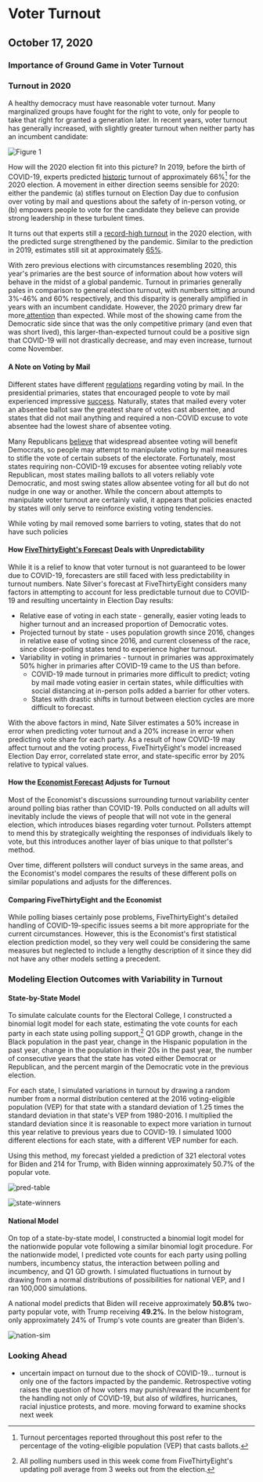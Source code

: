 # Voter Turnout
## October 17, 2020

### Importance of Ground Game in Voter Turnout

### Turnout in 2020

A healthy democracy must have reasonable voter turnout. Many marginalized groups have fought for the right to vote, only for people to take that right for granted a generation later. In recent years, voter turnout has generally increased, with slightly greater turnout when neither party has an incumbent candidate:

![Figure 1](../figures/turnout/turnout_years.jpg)

How will the 2020 election fit into this picture? In 2019, before the birth of COVID-19, experts predicted [historic](https://www.usnews.com/news/elections/articles/2019-09-20/experts-predict-huge-turnout-in-2020) turnout of approximately 66%[^vep] for the 2020 election. A movement in either direction seems sensible for 2020: either the pandemic (a) stifles turnout on Election Day due to confusion over voting by mail and questions about the safety of in-person voting, or (b) empowers people to vote for the candidate they believe can provide strong leadership in these turbulent times. 

It turns out that experts still a [record-high turnout](https://www.theatlantic.com/politics/archive/2020/10/2020-election-turnout/616640/) in the 2020 election, with the predicted surge strengthened by the pandemic. Similar to the prediction in 2019, estimates still sit at approximately [65%](https://thehill.com/homenews/campaign/520313-experts-predict-record-election-turnout-as-more-than-66-million-ballots).

With zero previous elections with circumstances resembling 2020, this year's primaries are the best source of information about how voters will behave in the midst of a global pandemic. Turnout in primaries generally pales in comparison to general election turnout, with numbers sitting around 3%-46% and 60% respectively, and this disparity is generally amplified in years with an incumbent candidate. However, the 2020 primary drew far more[ attention](https://www.nytimes.com/2020/07/21/us/politics/biden-2020.html) than expected. While most of the showing came from the Democratic side since that was the only competitive primary (and even that was short lived), this larger-than-expected turnout could be a positive sign that COVID-19 will not drastically decrease, and may even increase, turnout come November.

#### A Note on Voting by Mail

Different states have different [regulations](https://www.nytimes.com/interactive/2020/08/11/us/politics/vote-by-mail-us-states.html) regarding voting by mail. In the presidential primaries, states that encouraged people to vote by mail experienced impressive [success](https://fivethirtyeight.com/features/there-have-been-38-statewide-elections-during-the-pandemic-heres-how-they-went/). Naturally, states that mailed every voter an absentee ballot saw the greatest share of votes cast absentee, and states that did not mail anything and required a non-COVID excuse to vote absentee had the lowest share of absentee voting.

Many Republicans [believe](https://www.nytimes.com/2020/05/25/us/vote-by-mail-coronavirus.html) that widespread absentee voting will benefit Democrats, so people may attempt to manipulate voting by mail measures to stifle the vote of certain subsets of the electorate. Fortunately, most states requiring non-COVID-19 excuses for absentee voting reliably vote Republican, most states mailing ballots to all voters reliably vote Democratic, and most swing states allow absentee voting for all but do not nudge in one way or another. While the concern about attempts to manipulate voter turnout are certainly valid, it appears that policies enacted by states will only serve to reinforce existing voting tendencies.

While voting by mail removed some barriers to voting, states that do not have such policies 

#### How [FiveThirtyEight's Forecast](https://fivethirtyeight.com/features/how-fivethirtyeights-2020-presidential-forecast-works-and-whats-different-because-of-covid-19/) Deals with Unpredictability

While it is a relief to know that voter turnout is not guaranteed to be lower due to COVID-19, forecasters are still faced with less predictability in turnout numbers. Nate Silver's forecast at FiveThirtyEight considers many factors in attempting to account for less predictable turnout due to COVID-19 and resulting uncertainty in Election Day results:

* Relative ease of voting in each state - generally, easier voting leads to higher turnout and an increased proportion of Democratic votes.
* Projected turnout by state - uses population growth since 2016, changes in relative ease of voting since 2016, and current closeness of the race, since closer-polling states tend to experience higher turnout.
* Variability in voting in primaries - turnout in primaries was approximately 50% higher in primaries after COVID-19 came to the US than before.
    * COVID-19 made turnout in primaries more difficult to predict; voting by mail made voting easier in certain states, while difficulties with social distancing at in-person polls added a barrier for other voters.
    * States with drastic shifts in turnout between election cycles are more difficult to forecast.

With the above factors in mind, Nate Silver estimates a 50% increase in error when predicting voter turnout and a 20% increase in error when predicting vote share for each party. As a result of how COVID-19 may affect turnout and the voting process, FiveThirtyEight's model increased Election Day error, correlated state error, and state-specific error by 20% relative to typical values.


#### How the [Economist Forecast](https://projects.economist.com/us-2020-forecast/president/how-this-works) Adjusts for Turnout

Most of the Economist's discussions surrounding turnout variability center around polling bias rather than COVID-19. Polls conducted on all adults will inevitably include the views of people that will not vote in the general election, which introduces biases regarding voter turnout. Pollsters attempt to mend this by strategically weighting the responses of individuals likely to vote, but this introduces another layer of bias unique to that pollster's method. 

Over time, different pollsters will conduct surveys in the same areas, and the Economist's model compares the results of these different polls on similar populations and adjusts for the differences. 

#### Comparing FiveThirtyEight and the Economist

While polling biases certainly pose problems, FiveThirtyEight's detailed handling of COVID-19-specific issues seems a bit more appropriate for the current circumstances. However, this is the Economist's first statistical election prediction model, so they very well could be considering the same measures but neglected to include a lengthy description of it since they did not have any other models setting a precedent.

### Modeling Election Outcomes with Variability in Turnout

#### State-by-State Model

To simulate calculate counts for the Electoral College, I constructed a binomial logit model for each state, estimating the vote counts for each party in each state using polling support,[^polls] Q1 GDP growth, change in the Black population in the past year, change in the Hispanic population in the past year, change in the population in their 20s in the past year, the number of consecutive years that the state has voted either Democrat or Republican, and the percent margin of the Democratic vote in the previous election.

For each state, I simulated variations in turnout by drawing a random number from a normal distribution centered at the 2016 voting-eligible population (VEP) for that state with a standard deviation of 1.25 times the standard deviation in that state's VEP from 1980-2016. I multiplied the standard deviation since it is reasonable to expect more variation in turnout this year relative to previous years due to COVID-19. I simulated 1000 different elections for each state, with a different VEP number for each.

Using this method, my forecast yielded a prediction of 321 electoral votes for Biden and 214 for Trump, with Biden winning approximately 50.7% of the popular vote.

![pred-table](../figures/turnout/pred_table.png)

![state-winners](../figures/turnout/state_winners.jpg)

#### National Model

On top of a state-by-state model, I constructed a binomial logit model for the nationwide popular vote following a similar binomial logit procedure. For the nationwide model, I predicted vote counts for each party using polling numbers, incumbency status, the interaction between polling and incumbency, and Q1 GD growth. I simulated fluctuations in turnout by drawing from a normal distributions of possibilities for national VEP, and I ran 100,000 simulations.

A national model predicts that Biden will receive approximately **50.8%** two-party popular vote, with Trump receiving **49.2%**.	In the below histogram, only approximately 24% of Trump's vote counts are greater than Biden's.

![nation-sim](../figures/turnout/nation_sim.jpg)


### Looking Ahead

- uncertain impact on turnout due to the shock of COVID-19... turnout is only one of the factors impacted by the pandemic. Retrospective voting raises the question of how voters may punish/reward the incumbent for the handling not only of COVID-19, but also of wildfires, hurricanes, racial injustice protests, and more. moving forward to examine shocks next week



[^vep]: Turnout percentages reported throughout this post refer to the percentage of the voting-eligible population (VEP) that casts ballots.

[^polls]: All polling numbers used in this week come from FiveThirtyEight's updating poll average from 3 weeks out from the election.

